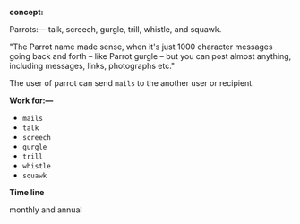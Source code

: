 **concept:**

Parrots:— talk, screech, gurgle, trill, whistle, and squawk.

"The Parrot name made sense, when it's just 1000 character messages going back and forth – like Parrot gurgle – but you can post almost anything, including messages, links, photographs etc."

The user of parrot can send `mails` to the another user or recipient. 

**Work for:—**
- `mails`
- `talk`
- `screech`
- `gurgle`
- `trill`
- `whistle`
- `squawk`

**Time line**

monthly and annual
